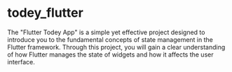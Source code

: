 # todey_flutter

The "Flutter Todey App" is a simple yet effective project designed to introduce you to the fundamental concepts of state management in the Flutter framework. Through this project, you will gain a clear understanding of how Flutter manages the state of widgets and how it affects the user interface.

